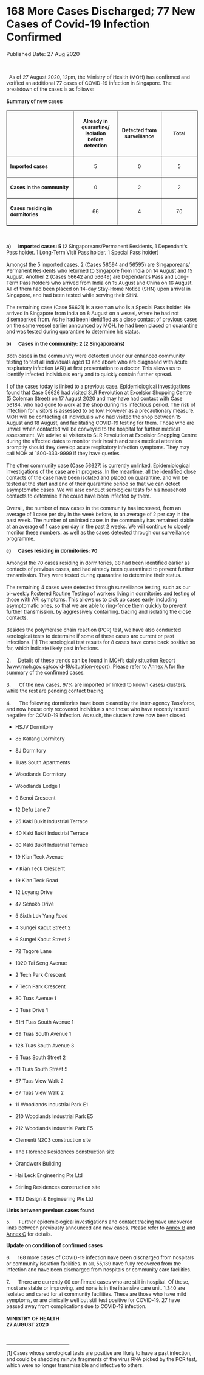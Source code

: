 <html>
    <meta http-equiv="Content-Type" content="text/html; charset=utf-8"/>
    <meta charset="utf-8"/>
    <title>168 More Cases Discharged; 77 New Cases of Covid-19 Infection Confirmed</title>
    <body><h1>168 More Cases Discharged; 77 New Cases of Covid-19 Infection Confirmed</h1>
    <p>Published Date: 27 Aug 2020</p> <div> <p><span style="font-size: 13px;">&nbsp; &nbsp;</span></p><p><span style="font-size: 13px;"> &nbsp; As of 27 August 2020, 12pm, the Ministry of Health (MOH) has confirmed and verified an additional 77 cases of COVID-19 infection in Singapore. The breakdown of the cases is as follows:&nbsp;<br><br><strong>Summary of new cases</strong></span></p> <table border="1" cellspacing="0" cellpadding="0"> <tbody><tr> <td width="241" valign="top"> <p><span style="font-size: 13px;"><br></span></p> </td> <td width="120"> <p align="center"><span style="font-size: 13px;"><strong>Already in quarantine/ isolation before detection </strong></span></p> </td> <td width="120"> <p align="center"><span style="font-size: 13px;"><strong>Detected from surveillance </strong></span></p> </td> <td width="120"> <p align="center"><span style="font-size: 13px;"><strong>Total</strong></span></p> </td> </tr> <tr> <td width="241" valign="top"> <p><span style="font-size: 13px;"><strong>Imported cases</strong></span></p> </td> <td width="120"> <p align="center"><span style="font-size: 13px;">5</span></p> </td> <td width="120"> <p align="center"><span style="font-size: 13px;">0</span></p> </td> <td width="120"> <p align="center"><span style="font-size: 13px;">5</span></p> </td> </tr> <tr> <td width="241" valign="top"> <p><span style="font-size: 13px;"><strong>Cases in the community </strong></span></p> </td> <td width="120"> <p align="center"><span style="font-size: 13px;">0</span></p> </td> <td width="120"> <p align="center"><span style="font-size: 13px;">2</span></p> </td> <td width="120"> <p align="center"><span style="font-size: 13px;">2</span></p> </td> </tr> <tr> <td width="241" valign="top"> <p><span style="font-size: 13px;"><strong>Cases residing in dormitories </strong></span></p> </td> <td width="120"> <p align="center"><span style="font-size: 13px;">66</span></p> </td> <td width="120"> <p align="center"><span style="font-size: 13px;">4</span></p> </td> <td width="120"> <p align="center"><span style="font-size: 13px;">70</span></p> </td> </tr> </tbody></table> <p><span style="font-size: 13px;"><br></span></p> <p><span style="font-size: 13px;"><strong>a)&nbsp; &nbsp; &nbsp; Imported cases: 5 </strong>(2 Singaporeans/Permanent Residents, 1 Dependant’s Pass holder, 1 Long-Term Visit Pass holder, 1 Special Pass holder) <br><br>Amongst the 5 imported cases, 2 (Cases 56594 and 56595) are Singaporeans/ Permanent Residents who returned to Singapore from India on 14 August and 15 August. Another 2 (Cases 56642 and 56649) are Dependant’s Pass and Long-Term Pass holders who arrived from India on 15 August and China on 16 August. All of them had been placed on 14-day Stay-Home Notice (SHN) upon arrival in Singapore, and had been tested while serving their SHN. <br><br>The remaining case (Case 56621) is a seaman who is a Special Pass holder. He arrived in Singapore from India on 8 August on a vessel, where he had not disembarked from. As he had been identified as a close contact of previous cases on the same vessel earlier announced by MOH, he had been placed on quarantine and was tested during quarantine to determine his status.&nbsp;<br><br><strong>b)&nbsp; &nbsp; &nbsp;&nbsp;Cases in the community: 2 (2 Singaporeans)&nbsp;<br><br></strong>Both cases in the community were detected under our enhanced community testing to test all individuals aged 13 and above who are diagnosed with acute respiratory infection (ARI) at first presentation to a doctor. This allows us to identify infected individuals early and to quickly contain further spread. <br><br>1 of the cases today is linked to a previous case. Epidemiological investigations found that Case 56626 had visited SLR Revolution at Excelsior Shopping Centre (5 Coleman Street) on 17 August 2020 and may have had contact with Case 56184, who had gone to work at the shop during his infectious period. The risk of infection for visitors is assessed to be low. However as a precautionary measure, MOH will be contacting all individuals who had visited the shop between 15 August and 18 August, and facilitating COVID-19 testing for them. Those who are unwell when contacted will be conveyed to the hospital for further medical assessment. We advise all visitors to SLR Revolution at Excelsior Shopping Centre during the affected dates to monitor their health and seek medical attention promptly should they develop acute respiratory infection symptoms. They may call MOH at 1800-333-9999 if they have queries. <br><br>The other community case (Case 56627) is currently unlinked. Epidemiological investigations of the case are in progress. In the meantime, all the identified close contacts of the case have been isolated and placed on quarantine, and will be tested at the start and end of their quarantine period so that we can detect asymptomatic cases. We will also conduct serological tests for his household contacts to determine if he could have been infected by them. <br><br>Overall, the number of new cases in the community has increased, from an average of 1 case per day in the week before, to an average of 2 per day in the past week. The number of unlinked cases in the community has remained stable at an average of 1 case per day in the past 2 weeks.&nbsp;We will continue to closely monitor these numbers, as well as the cases detected through our surveillance programme.&nbsp;<br><br><strong>c)&nbsp; &nbsp; &nbsp;&nbsp;Cases residing in dormitories: 70&nbsp;<br><br></strong>Amongst the 70 cases residing in dormitories, 66 had been identified earlier as contacts of previous cases, and had already been quarantined to prevent further transmission. They were tested during quarantine to determine their status.&nbsp;<br><br>The remaining 4 cases were detected through surveillance testing, such as our bi-weekly Rostered Routine Testing of workers living in dormitories and testing of those with ARI symptoms. This allows us to pick up cases early, including asymptomatic ones, so that we are able to ring-fence them quickly to prevent further transmission, by aggressively containing, tracing and isolating the close contacts.&nbsp;<br><br>Besides the polymerase chain reaction (PCR) test, we have also conducted serological tests to determine if some of these cases are current or past infections.&nbsp;[1]&nbsp;<sup></sup>The serological test results for 8 cases have come back positive so far, which indicate likely past infections.&nbsp;<br><span style="font-weight: bold;"><br></span>2.<span style="font-weight: bold;">&nbsp; &nbsp; &nbsp;&nbsp;</span>Details of these trends can be found in MOH’s daily situation Report (<a href="http://www.moh.gov.sg/covid-19/situation-report">www.moh.gov.sg/covid-19/situation-report</a>). Please refer to <u><a href="/docs/librariesprovider5/default-document-library/annex-a954f64f677f74a7d9a7c15647f23817f.pdf?sfvrsn=6b8972d7_0" title="Annex A">Annex A</a></u> for the summary of the confirmed cases. <br><br>3.&nbsp; &nbsp; &nbsp; Of the new cases, 97% are imported or linked to known cases/ clusters, while the rest are pending contact tracing. <br><br>4.&nbsp; &nbsp; &nbsp; The following dormitories have been cleared by the Inter-agency Taskforce, and now house only recovered individuals and those who have recently tested negative for COVID-19 infection. As such, the clusters have now been closed.</span></p></div>  <div> <ul><li><p><span style="font-size: 13px;">HSJV Dormitory</span></p></li><li><p><span style="font-size: 13px;">85 Kallang Dormitory </span></p></li><li><p><span style="font-size: 13px;">SJ Dormitory </span></p></li><li><p><span style="font-size: 13px;">Tuas South Apartments </span></p></li><li><p><span style="font-size: 13px;">Woodlands Dormitory </span></p></li><li><p><span style="font-size: 13px;">Woodlands Lodge I </span></p></li><li><p><span style="font-size: 13px;">9 Benoi Crescent</span></p></li><li><p><span style="font-size: 13px;">12 Defu Lane 7</span></p></li><li><p><span style="font-size: 13px;">25 Kaki Bukit Industrial Terrace</span></p></li><li><p><span style="font-size: 13px;">40 Kaki Bukit Industrial Terrace</span></p></li><li><p><span style="font-size: 13px;">80 Kaki Bukit Industrial Terrace</span></p></li><li><p><span style="font-size: 13px;">19 Kian Teck Avenue </span></p></li><li><p><span style="font-size: 13px;">7 Kian Teck Crescent</span></p></li><li><p><span style="font-size: 13px;">19 Kian Teck Road</span></p></li><li><p><span style="font-size: 13px;">12 Loyang Drive</span></p></li><li><p><span style="font-size: 13px;">47 Senoko Drive</span></p></li><li><p><span style="font-size: 13px;">5 Sixth Lok Yang Road </span></p></li><li><p><span style="font-size: 13px;">4 Sungei Kadut Street 2</span></p></li><li><p><span style="font-size: 13px;">6 Sungei Kadut Street 2</span></p></li><li><p><span style="font-size: 13px;">72 Tagore Lane</span></p></li><li><p><span style="font-size: 13px;">1020 Tai Seng Avenue</span></p></li><li><p><span style="font-size: 13px;">2 Tech Park Crescent</span></p></li><li><p><span style="font-size: 13px;">7 Tech Park Crescent</span></p></li><li><p><span style="font-size: 13px;">80 Tuas Avenue 1</span></p></li><li><p><span style="font-size: 13px;">3 Tuas Drive 1</span></p></li><li><p><span style="font-size: 13px;">51H Tuas South Avenue 1</span></p></li><li><p><span style="font-size: 13px;">69 Tuas South Avenue 1</span></p></li><li><p><span style="font-size: 13px;">128 Tuas South Avenue 3</span></p></li><li><p><span style="font-size: 13px;">6 Tuas South Street 2</span></p></li><li><p><span style="font-size: 13px;">81 Tuas South Street 5</span></p></li><li><p><span style="font-size: 13px;">57 Tuas View Walk 2</span></p></li><li><p><span style="font-size: 13px;">67 Tuas View Walk 2</span></p></li><li><p><span style="font-size: 13px;">11 Woodlands Industrial Park E1</span></p></li><li><p><span style="font-size: 13px;">210 Woodlands Industrial Park E5</span></p></li><li><p><span style="font-size: 13px;">212 Woodlands Industrial Park E5</span></p></li><li><p><span style="font-size: 13px;">Clementi N2C3 construction site</span></p></li><li><p><span style="font-size: 13px;">The Florence Residences construction site</span></p></li><li><p><span style="font-size: 13px;">Grandwork Building</span></p></li><li><p><span style="font-size: 13px;">Hai Leck Engineering Pte Ltd </span></p></li><li><p><span style="font-size: 13px;">Stirling Residences construction site</span></p></li><li><p><span style="font-size: 13px;">TTJ Design &amp; Engineering Pte Ltd&nbsp;</span></p></li></ul></div> <p><span style="font-size: 13px;"><strong>Links between previous cases found</strong></span></p><p><span style="font-size: 13px;">5.&nbsp; &nbsp; &nbsp; Further epidemiological investigations and contact tracing have uncovered links between previously announced and new cases. Please refer to <u><a href="/docs/librariesprovider5/default-document-library/annex-bf34c75c47a2f45bc8378934c635739e6.pdf?sfvrsn=b7bc79df_0" title="Annex B">Annex B</a></u> and <u><a href="/docs/librariesprovider5/default-document-library/annex-ca2c6160ba8824d9eb6002736524ad1f5.pdf?sfvrsn=29243edc_0" title="Annex C">Annex C</a></u> for details. </span></p><p><span style="font-size: 13px;"><strong></strong><strong>Update on condition of confirmed cases&nbsp;<br><br></strong>6.<strong>&nbsp; &nbsp; &nbsp;&nbsp;</strong>168 more cases of COVID-19 infection have been discharged from hospitals or community isolation facilities. In all, 55,139 have fully recovered from the infection and have been discharged from hospitals or community care facilities. <br><br>7.&nbsp; &nbsp; &nbsp; There are currently 66 confirmed cases who are still in hospital. Of these, most are stable or improving, and none is in the intensive care unit. 1,340 are isolated and cared for at community facilities. These are those who have mild symptoms, or are clinically well but still test positive for COVID-19. 27 have passed away from complications due to COVID-19 infection.&nbsp;<br><br><strong>MINISTRY OF HEALTH<br></strong><strong>27 AUGUST 2020</strong></span></p> <p><span style="font-size: 13px;"><br></span></p><div><hr align="left" size="1" width="33%"> <div id="ftn1"> <p><span style="font-size: 13px;">[1] Cases whose serological tests are positive are likely to have a past infection, and could be shedding minute fragments of the virus RNA picked by the PCR test, which were no longer transmissible and infective to others.</span></p> </div> </div></body>
</html>